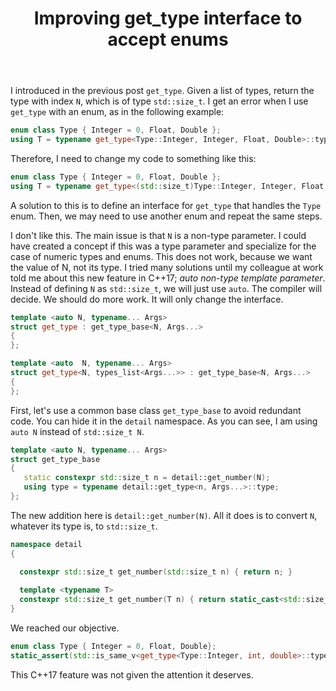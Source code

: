 ﻿---
layout: post
title: "Improving get_type interface to accept enums"
categories: C++
keywords: programming; C++
---

I introduced in the previous post ``get_type``. Given a list of types, return the type with index ``N``, which is of type ``std::size_t``.  I get an error when I use ``get_type`` with an enum, as in the following example: 

```cpp
enum class Type { Integer = 0, Float, Double }; 
using T = typename get_type<Type::Integer, Integer, Float, Double>::type;
```

Therefore, I need to change my code to something like this: 
```cpp
enum class Type { Integer = 0, Float, Double }; 
using T = typename get_type<(std::size_t)Type::Integer, Integer, Float, Double>::type;
```

A solution to this is to define an interface for ``get_type`` that handles the ``Type`` enum. Then, we may need to use another enum and repeat the same steps. 

I don't like this. The main issue is that ``N`` is a non-type parameter. I could have created a concept if this was a type parameter and specialize for the case of numeric types and enums. This does not work, because we want the value of N, not its type.  I tried many solutions until my colleague at work told me about this new feature in C++17; *auto non-type template parameter*. Instead of defining ``N`` as ``std::size_t``, we will just use ``auto``. The compiler will decide. We should do more work. It will only change the interface. 

```cpp
template <auto N, typename... Args>
struct get_type : get_type_base<N, Args...>
{ 
}; 

template <auto  N, typename... Args>
struct get_type<N, types_list<Args...>> : get_type_base<N, Args...>
{
}; 
```

First, let's use a common base class ``get_type_base`` to avoid redundant code. You can hide it in the ``detail`` namespace.  As you can see, I am using ``auto N`` instead of ``std::size_t N``.  

```cpp
template <auto N, typename... Args>
struct get_type_base 
{
   static constexpr std::size_t n = detail::get_number(N); 
   using type = typename detail::get_type<n, Args...>::type; 
};
```

The new addition here is ``detail::get_number(N)``. All it does is to convert ``N``, whatever its type is, to ``std::size_t``. 

```cpp
namespace detail 
{

  constexpr std::size_t get_number(std::size_t n) { return n; } 
  
  template <typename T> 
  constexpr std::size_t get_number(T n) { return static_cast<std::size_t>(n); }
}
```

We reached our objective. 

```cpp
enum class Type { Integer = 0, Float, Double}; 
static_assert(std::is_same_v<get_type<Type::Integer, int, double>::type, int>);
```

This C++17 feature was not given the attention it deserves. 




